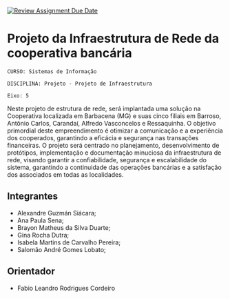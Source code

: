 [![Review Assignment Due Date](https://classroom.github.com/assets/deadline-readme-button-24ddc0f5d75046c5622901739e7c5dd533143b0c8e959d652212380cedb1ea36.svg)](https://classroom.github.com/a/wJ37st3u)
# Projeto da Infraestrutura de Rede da cooperativa bancária 

`CURSO: Sistemas de Informação`

`DISCIPLINA: Projeto - Projeto de Infraestrutura`

`Eixo: 5`

Neste projeto de estrutura de rede, será implantada uma solução na Cooperativa localizada em Barbacena (MG) e suas cinco filiais em Barroso, Antônio Carlos, Carandaí, Alfredo Vasconcelos e Ressaquinha. O objetivo primordial deste empreendimento é otimizar a comunicação e a experiência dos cooperados, garantindo a eficácia e segurança nas transações financeiras. O projeto será centrado no planejamento, desenvolvimento de protótipos, implementação e documentação minuciosa da infraestrutura de rede, visando garantir a confiabilidade, segurança e escalabilidade do sistema, garantindo a continuidade das operações bancárias e a satisfação dos associados em todas as localidades.

## Integrantes

* Alexandre Guzmán Siácara;
* Ana Paula Sena;
* Brayon Matheus da Silva Duarte;
* Gina Rocha Dutra;
* Isabela Martins de Carvalho Pereira;
* Salomão André Gomes Lobato;


## Orientador

* Fabio Leandro Rodrigues Cordeiro


